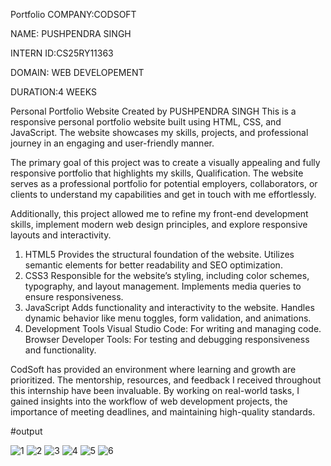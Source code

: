 Portfolio
COMPANY:CODSOFT

NAME: PUSHPENDRA SINGH

INTERN ID:CS25RY11363

DOMAIN: WEB DEVELOPEMENT

DURATION:4 WEEKS

Personal Portfolio Website Created by PUSHPENDRA SINGH This is a responsive personal portfolio website built using HTML, CSS, and JavaScript. The website showcases my skills, projects, and professional journey in an engaging and user-friendly manner.

The primary goal of this project was to create a visually appealing and fully responsive portfolio that highlights my skills, Qualification. The website serves as a professional portfolio for potential employers, collaborators, or clients to understand my capabilities and get in touch with me effortlessly.

Additionally, this project allowed me to refine my front-end development skills, implement modern web design principles, and explore responsive layouts and interactivity.

1. HTML5 Provides the structural foundation of the website. Utilizes semantic elements for better readability and SEO optimization.
2. CSS3 Responsible for the website’s styling, including color schemes, typography, and layout management. Implements media queries to ensure responsiveness.
3. JavaScript Adds functionality and interactivity to the website. Handles dynamic behavior like menu toggles, form validation, and animations.
4. Development Tools Visual Studio Code: For writing and managing code. Browser Developer Tools: For testing and debugging responsiveness and functionality.
   
CodSoft has provided an environment where learning and growth are prioritized. The mentorship, resources, and feedback I received throughout this internship have been invaluable. By working on real-world tasks, I gained insights into the workflow of web development projects, the importance of meeting deadlines, and maintaining high-quality standards.

#output

![1](https://github.com/user-attachments/assets/b3a88dce-ae7b-4e29-9978-560151cccc0b)
![2](https://github.com/user-attachments/assets/447eaad4-3d4e-440f-bd8d-bb78f663015a)
![3](https://github.com/user-attachments/assets/d3ac5f17-2e4b-4467-9670-ed4feb792570)
![4](https://github.com/user-attachments/assets/b08ab972-5c26-4fa5-926b-649376d88433)
![5](https://github.com/user-attachments/assets/0a2f2032-7b24-4ca8-b96d-f09957cf92f2)
![6](https://github.com/user-attachments/assets/64fa3976-3cd4-420b-b442-2742f8f77507)

